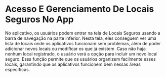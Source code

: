 # Acesso E Gerenciamento De Locais Seguros No App

No aplicativo, os usuários podem entrar na tela de Locais Seguros usando a barra de navegação na parte inferior. Nesta tela, eles conseguem ver uma lista de locais onde os aplicativos funcionam sem problemas, além de poder adicionar novos locais ou modificar os que já existem. Caso não haja nenhum local registrado, o usuário verá a opção para incluir um novo local seguro. Essa função permite que os usuários organizem facilmente esses locais, garantindo que os aplicativos funcionem bem nessas áreas específicas.
